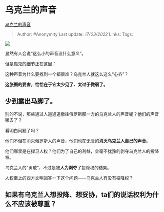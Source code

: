 # 乌克兰的声音
[乌克兰的声音](https://zhuanlan.zhihu.com/p/481553055)

> Author: #Anonymity
> Last update: *17/03/2022*
> Links:
> Tags:

![](https://pic3.zhimg.com/v2-f78e2ff09165dcda9f1657f91e53e486_b.jpg)

显然有人会说“这么小的声音没什么意义”。

但是魔鬼的细节正在这里：

这种声音为什么要找到一个都很难？乌克兰人就这么这么“心齐”？

**这张图的要害，恰恰在于它太少见了、太过于微弱了。**

## 少到露出马脚了。

别的不说，那些通过人道通道撤往俄罗斯那一方的乌克兰人的声音呢？他们的声音哪去了？

看明白问题了吗？

他们不但在消灭俄罗斯人的声音，他们也在无耻的**消灭乌克兰人自己的声音**。

他们哪里是在捍卫人权？他们为了自己的利益，会毫不犹豫的剥夺乌克兰人的投降权。

乌克兰人的“勇敢”，不过是被**人为剥夺**了投降权的结果。

人权至上的西方文明回答一下这个问题——乌克兰人有没有投降权？

## **如果有乌克兰人想投降、想妥协，ta们的说话权利为什么不应该被尊重？**

